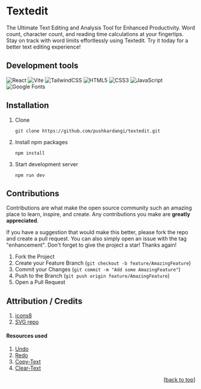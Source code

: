 <a name="readme-top"></a>

# Textedit

The Ultimate Text Editing and Analysis Tool for Enhanced Productivity. Word count, character count, and reading time calculations at your fingertips. Stay on track with word limits effortlessly using Textedit. Try it today for a better text editing experience!

## Development tools

![React](https://img.shields.io/badge/react-%2320232a.svg?style=for-the-badge&logo=react&logoColor=%2361DAFB)
![Vite](https://img.shields.io/badge/vite-%23646CFF.svg?style=for-the-badge&logo=vite&logoColor=white)
![TailwindCSS](https://img.shields.io/badge/tailwindcss-%2338B2AC.svg?style=for-the-badge&logo=tailwind-css&logoColor=white)
![HTML5](https://img.shields.io/badge/html5-%23E34F26.svg?style=for-the-badge&logo=html5&logoColor=white)
![CSS3](https://img.shields.io/badge/css3-%231572B6.svg?style=for-the-badge&logo=css3&logoColor=white)
![JavaScript](https://img.shields.io/badge/javascript-%23323330.svg?style=for-the-badge&logo=javascript&logoColor=%23F7DF1E)
![Google Fonts](https://img.shields.io/badge/google_fonts-4285F4?style=for-the-badge&logo=google&logoColor=white)

## Installation

1. Clone

   ```github
   git clone https://github.com/pushkardangi/textedit.git
   ```

2. Install npm packages

   ```npm
   npm install
   ```

3. Start development server

   ```npm
   npm run dev
   ```

## Contributions

Contributions are what make the open source community such an amazing place to learn, inspire, and create. Any contributions you make are **greatly appreciated**.

If you have a suggestion that would make this better, please fork the repo and create a pull request. You can also simply open an issue with the tag "enhancement".
Don't forget to give the project a star! Thanks again!

1. Fork the Project
2. Create your Feature Branch (`git checkout -b feature/AmazingFeature`)
3. Commit your Changes (`git commit -m "Add some AmazingFeature"`)
4. Push to the Branch (`git push origin feature/AmazingFeature`)
5. Open a Pull Request

## Attribution / Credits

1. [icons8](https://icons8.com/)
2. [SVG repo](https://www.svgrepo.com/)

#### Resources used

1. [Undo](https://www.svgrepo.com/svg/486890/undo)
2. [Redo](https://www.svgrepo.com/svg/486811/redo)
3. [Copy-Text](https://icons8.com/icons/set/copy-text)
4. [Clear-Text](https://icons8.com/icons/set/delete)

<p align="right">[<a href="#readme-top">back to top</a>]</p>
